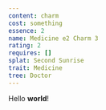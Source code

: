 ```yaml
---
content: charm
cost: something
essence: 2
name: Medicine e2 Charm 3
rating: 2
requires: []
splat: Second Sunrise
trait: Medicine
tree: Doctor
---
```


Hello **world**!
